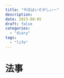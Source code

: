 ```yaml
---
title: "今日はいそがしぃー"
description:
date: 2023-08-05
draft: false
categories:
  - "diary"
tags:
  - "life"
---
```


# 法事
